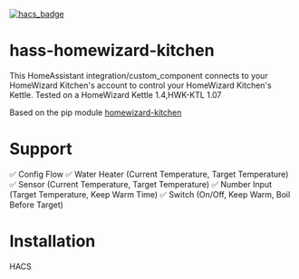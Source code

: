 [![hacs_badge](https://img.shields.io/badge/HACS-Custom-41BDF5.svg)](https://github.com/hacs/integration)
# hass-homewizard-kitchen

This HomeAssistant integration/custom_component connects to your HomeWizard Kitchen's account to control your HomeWizard Kitchen's Kettle.
Tested on a HomeWizard Kettle 1.4,HWK-KTL 1.07

Based on the pip module [homewizard-kitchen](https://github.com/lesleyxyz/python-homewizard-kitchen)

# Support
✅ Config Flow
✅ Water Heater (Current Temperature, Target Temperature)
✅ Sensor (Current Temperature, Target Temperature)
✅ Number Input (Target Temperature, Keep Warm Time)
✅ Switch (On/Off, Keep Warm, Boil Before Target)

# Installation
HACS